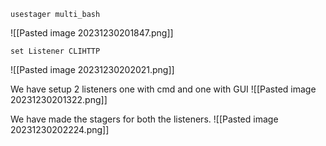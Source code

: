 ```
usestager multi_bash
```
![[Pasted image 20231230201847.png]]

```
set Listener CLIHTTP
```
![[Pasted image 20231230202021.png]]

We have setup 2 listeners one with cmd and one with GUI
![[Pasted image 20231230201322.png]]

We have made the stagers for both the listeners.
![[Pasted image 20231230202224.png]]


